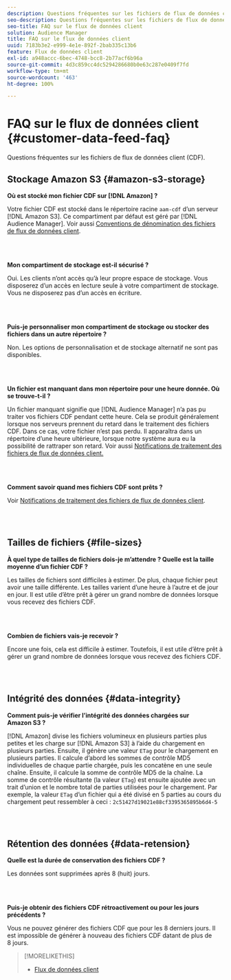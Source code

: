 ```yaml
---
description: Questions fréquentes sur les fichiers de flux de données client (CDF).
seo-description: Questions fréquentes sur les fichiers de flux de données client (CDF).
seo-title: FAQ sur le flux de données client
solution: Audience Manager
title: FAQ sur le flux de données client
uuid: 7183b3e2-e999-4e1e-892f-2bab335c13b6
feature: Flux de données client
exl-id: a948accc-6bec-4748-bcc8-2b77acf6b96a
source-git-commit: 4d3c859cc4dc5294286680b0e63c287e0409f7fd
workflow-type: tm+mt
source-wordcount: '463'
ht-degree: 100%

---
```


# FAQ sur le flux de données client {#customer-data-feed-faq}

Questions fréquentes sur les fichiers de flux de données client (CDF).

## Stockage Amazon S3 {#amazon-s3-storage}

**Où est stocké mon fichier CDF sur [!DNL Amazon] ?**

Votre fichier CDF est stocké dans le répertoire racine `aam-cdf` d’un serveur [!DNL Amazon S3]. Ce compartiment par défaut est géré par [!DNL Audience Manager]. Voir aussi [Conventions de dénomination des fichiers de flux de données client](../features/cdf-files.md#cdf-naming-conventions).

<br> 

**Mon compartiment de stockage est-il sécurisé ?**

Oui. Les clients n’ont accès qu’à leur propre espace de stockage. Vous disposerez d’un accès en lecture seule à votre compartiment de stockage. Vous ne disposerez pas d’un accès en écriture.

<br> 

**Puis-je personnaliser mon compartiment de stockage ou stocker des fichiers dans un autre répertoire ?**

Non. Les options de personnalisation et de stockage alternatif ne sont pas disponibles.

<br> 

**Un fichier est manquant dans mon répertoire pour une heure donnée. Où se trouve-t-il ?**

Un fichier manquant signifie que [!DNL Audience Manager] n’a pas pu traiter vos fichiers CDF pendant cette heure. Cela se produit généralement lorsque nos serveurs prennent du retard dans le traitement des fichiers CDF. Dans ce cas, votre fichier n’est pas perdu. Il apparaîtra dans un répertoire d’une heure ultérieure, lorsque notre système aura eu la possibilité de rattraper son retard. Voir aussi [Notifications de traitement des fichiers de flux de données client.](../features/cdf-files.md#cdf-file-processing-notifications)

<br> 

**Comment savoir quand mes fichiers CDF sont prêts ?**

Voir [Notifications de traitement des fichiers de flux de données client](../features/cdf-files.md#cdf-file-processing-notifications).

<br> 

## Tailles de fichiers {#file-sizes}

**À quel type de tailles de fichiers dois-je m’attendre ? Quelle est la taille moyenne d’un fichier CDF ?**

Les tailles de fichiers sont difficiles à estimer. De plus, chaque fichier peut avoir une taille différente. Les tailles varient d’une heure à l’autre et de jour en jour. Il est utile d’être prêt à gérer un grand nombre de données lorsque vous recevez des fichiers CDF.

<br> 

**Combien de fichiers vais-je recevoir ?**

Encore une fois, cela est difficile à estimer. Toutefois, il est utile d’être prêt à gérer un grand nombre de données lorsque vous recevez des fichiers CDF.

<br> 

## Intégrité des données {#data-integrity}

**Comment puis-je vérifier l’intégrité des données chargées sur Amazon S3 ?**

[!DNL Amazon] divise les fichiers volumineux en plusieurs parties plus petites et les charge sur [!DNL Amazon S3] à l’aide du chargement en plusieurs parties. Ensuite, il génère une valeur `ETag` pour le chargement en plusieurs parties. Il calcule d’abord les sommes de contrôle MD5 individuelles de chaque partie chargée, puis les concatène en une seule chaîne. Ensuite, il calcule la somme de contrôle MD5 de la chaîne. La somme de contrôle résultante (la valeur `ETag`) est ensuite ajoutée avec un trait d’union et le nombre total de parties utilisées pour le chargement. Par exemple, la valeur `ETag` d’un fichier qui a été divisé en 5 parties au cours du chargement peut ressembler à ceci : `2c51427d19021e88cf3395365895b6d4-5`

<br> 

## Rétention des données {#data-retension}

**Quelle est la durée de conservation des fichiers CDF ?**

Les données sont supprimées après 8 (huit) jours.

<br> 

**Puis-je obtenir des fichiers CDF rétroactivement ou pour les jours précédents ?**

Vous ne pouvez générer des fichiers CDF que pour les 8 derniers jours. Il est impossible de générer à nouveau des fichiers CDF datant de plus de 8 jours.

>[!MORELIKETHIS]
>
>* [Flux de données client](../features/cdf-files.md)

